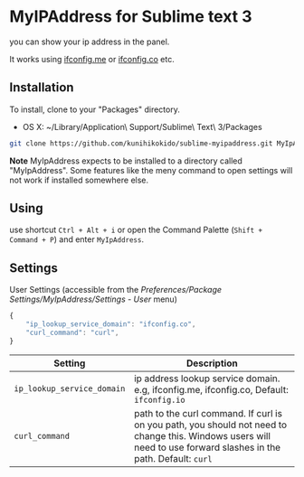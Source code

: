# MyIPAddress for Sublime text 3
you can show your ip address in the panel.

It works using  [ifconfig.me](ifconfig.me) or [ifconfig.co](ifconfig.co) etc.

## Installation
To install, clone to your "Packages" directory.

- OS X: ~/Library/Application\\ Support/Sublime\\ Text\\ 3/Packages

```bash
git clone https://github.com/kunihikokido/sublime-myipaddress.git MyIpAddress
```

**Note** MyIpAddress expects to be installed to a directory called "MyIpAddress". Some features like the meny command to open settings will not work if installed somewhere else.

## Using

use shortcut ``Ctrl + Alt + i`` or open the Command Palette (``Shift + Command + P``) and enter ``MyIpAddress``.


## Settings

User Settings (accessible from the *Preferences/Package Settings/MyIpAddress/Settings - User* menu)

```javascript
{
    "ip_lookup_service_domain": "ifconfig.co",
    "curl_command": "curl",
}
```


Setting                       | Description
----------------------------- | ----------------------------------
``ip_lookup_service_domain``  | ip address lookup service domain. e.g, ifconfig.me, ifconfig.co, Default: ``ifconfig.io``
``curl_command``              | path to the curl command. If curl is on you path, you should not need to change this. Windows users will need to use forward slashes in the path. Default: ``curl``

